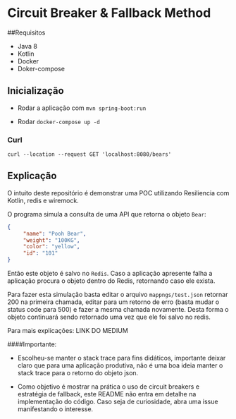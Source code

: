 # Circuit Breaker & Fallback Method

##Requisitos
* Java 8
* Kotlin
* Docker
* Doker-compose



## Inicialização
* Rodar a aplicação com `mvn spring-boot:run`

* Rodar `docker-compose up -d`

### Curl

```$xslt
curl --location --request GET 'localhost:8080/bears'
```

## Explicação
O intuito deste repositório é demonstrar uma POC utilizando Resiliencia com Kotlin, redis e wiremock.

O programa simula a consulta de uma API que retorna o objeto `Bear`:

```json
{
     "name": "Pooh Bear",
     "weight": "100KG",
     "color": "yellow",
     "id": "101"
}
```
Então este objeto é salvo no `Redis`.
Caso a aplicação apresente falha a aplicação procura o objeto dentro do Redis, retornando caso ele exista.

Para fazer esta simulação basta editar o arquivo `mappngs/test.json` retornar 200 na primeira chamada, editar para um retorno de erro (basta mudar o status code para 500) e fazer a mesma chamada novamente. Desta forma o objeto continuará sendo retornado uma vez que ele foi salvo no redis.




Para mais explicações: LINK DO MEDIUM


####Importante:
* Escolheu-se manter o stack trace para fins didáticos, importante deixar claro que para uma aplicação produtiva, não é uma boa ideia manter o stack trace para o retorno do objeto json.

* Como objetivo é mostrar na prática o uso de circuit breakers e estratégia de fallback, este README não entra em detalhe na implementação do código. Caso seja de curiosidade, abra uma issue manifestando o interesse.